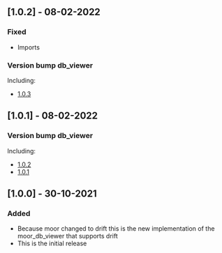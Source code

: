 ## [1.0.2] - 08-02-2022
### Fixed
- Imports
### Version bump db_viewer
Including:
- [1.0.3](https://pub.dev/packages/db_viewer/changelog#103---08-02-2022)

## [1.0.1] - 08-02-2022
### Version bump db_viewer
Including:
- [1.0.2](https://pub.dev/packages/db_viewer/changelog#102---08-02-2022)
- [1.0.1](https://pub.dev/packages/db_viewer/changelog#101---08-02-2022)

## [1.0.0] - 30-10-2021
### Added
- Because moor changed to drift this is the new implementation of the moor_db_viewer that supports drift
- This is the initial release